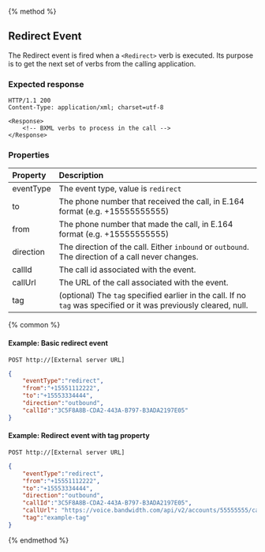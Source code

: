 {% method %}
## Redirect Event

The Redirect event is fired when a `<Redirect>` verb is executed.  Its purpose is to get the next
set of verbs from the calling application.

### Expected response
```http
HTTP/1.1 200
Content-Type: application/xml; charset=utf-8

<Response>
    <!-- BXML verbs to process in the call -->
</Response>
```

### Properties
| Property  | Description                                                                                                                                                  |
|:----------|:-------------------------------------------------------------------------------------------------------------------------------------------------------------|
| eventType | The event type, value is `redirect`                                                                                                                            |
| to        | The phone number that received the call, in E.164 format (e.g. +15555555555) |
| from      | The phone number that made the call, in E.164 format (e.g. +15555555555)     |
| direction | The direction of the call. Either `inbound` or `outbound`. The direction of a call never changes.                                                            |
| callId    | The call id associated with the event.                                                                                                                       |
| callUrl   | The URL of the call associated with the event.                                                                                                                       |
| tag       | (optional) The `tag` specified earlier in the call. If no `tag` was specified or it was previously cleared, null.   |

{% common %}

#### Example: Basic redirect event

```
POST http://[External server URL]
```

```json
{
	"eventType":"redirect",
	"from":"+15551112222",
	"to":"+15553334444",
	"direction":"outbound",
	"callId":"3C5F8A8B-CDA2-443A-B797-B3ADA2197E05"
}
```

#### Example: Redirect event with tag property

```
POST http://[External server URL]
```
```json
{
	"eventType":"redirect",
	"from":"+15551112222",
	"to":"+15553334444",
	"direction":"outbound",
	"callId":"3C5F8A8B-CDA2-443A-B797-B3ADA2197E05",
    "callUrl": "https://voice.bandwidth.com/api/v2/accounts/55555555/calls/3C5F8A8B-CDA2-443A-B797-B3ADA2197E05",
	"tag":"example-tag"
}
```

{% endmethod %}
